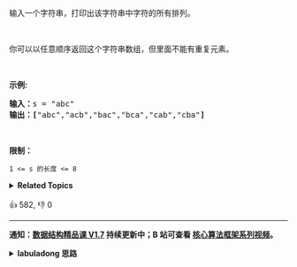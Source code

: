 <p>输入一个字符串，打印出该字符串中字符的所有排列。</p>

<p>&nbsp;</p>

<p>你可以以任意顺序返回这个字符串数组，但里面不能有重复元素。</p>

<p>&nbsp;</p>

<p><strong>示例:</strong></p>

<pre><strong>输入：</strong>s = &quot;abc&quot;
<strong>输出：[</strong>&quot;abc&quot;,&quot;acb&quot;,&quot;bac&quot;,&quot;bca&quot;,&quot;cab&quot;,&quot;cba&quot;<strong>]</strong>
</pre>

<p>&nbsp;</p>

<p><strong>限制：</strong></p>

<p><code>1 &lt;= s 的长度 &lt;= 8</code></p>
<details><summary><strong>Related Topics</strong></summary>字符串 | 回溯</details><br>

<div>👍 582, 👎 0</div>

<div id="labuladong"><hr>

**通知：[数据结构精品课 V1.7](https://aep.h5.xeknow.com/s/1XJHEO) 持续更新中；B 站可查看 [核心算法框架系列视频](https://space.bilibili.com/14089380/channel/series)。**

<details><summary><strong>labuladong 思路</strong></summary>

## 基本思路

这就是 [一文秒杀所有排列组合子集问题](https://labuladong.github.io/article/fname.html?fname=子集排列组合) 中讲的「元素可重不可复选」的排列问题，前文我使用 [47. 全排列 II（中等）](/problems/permutations-ii) 举的例子，你把 47 题的解法代码稍微改一改就可以解决这道题了。

**标签：[回溯算法](https://mp.weixin.qq.com/mp/appmsgalbum?__biz=MzAxODQxMDM0Mw==&action=getalbum&album_id=2122002916411604996)，排列组合**

## 解法代码

```java
class Solution {
    public String[] permutation(String s) {
        permuteUnique(s.toCharArray());
        String[] arr = new String[res.size()];
        for (int i = 0; i < res.size(); i++) {
            arr[i] = res.get(i);
        }
        return arr;
    }

    List<String> res = new ArrayList<>();
    StringBuilder track = new StringBuilder();
    boolean[] used;

    public List<String> permuteUnique(char[] nums) {
        // 先排序，让相同的元素靠在一起
        Arrays.sort(nums);
        used = new boolean[nums.length];
        backtrack(nums);
        return res;
    }

    void backtrack(char[] nums) {
        if (track.length() == nums.length) {
            res.add(track.toString());
            return;
        }

        for (int i = 0; i < nums.length; i++) {
            if (used[i]) {
                continue;
            }
            // 新添加的剪枝逻辑，固定相同的元素在排列中的相对位置
            if (i > 0 && nums[i] == nums[i - 1] && !used[i - 1]) {
                continue;
            }
            track.append(nums[i]);
            used[i] = true;
            backtrack(nums);
            track.deleteCharAt(track.length() - 1);
            used[i] = false;
        }
    }
}
```

</details>
</div>





